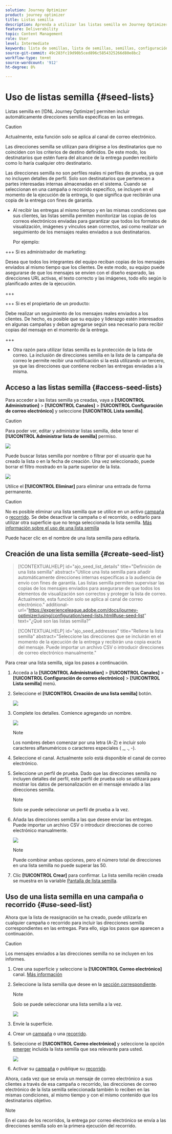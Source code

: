 ```yaml
---
solution: Journey Optimizer
product: journey optimizer
title: Listas semilla
description: Aprenda a utilizar las listas semilla en Journey Optimizer
feature: Deliverability
topic: Content Management
role: User
level: Intermediate
keywords: lista de semillas, lista de semillas, semillas, configuración
source-git-commit: 49c283fc19d90b5ced896c5854325266d80e8bc2
workflow-type: tm+mt
source-wordcount: '912'
ht-degree: 8%

---
```


# Uso de listas semilla {#seed-lists}

Listas semilla en [!DNL Journey Optimizer] permiten incluir automáticamente direcciones semilla específicas en las entregas.

>[!CAUTION]
>
>Actualmente, esta función solo se aplica al canal de correo electrónico.

Las direcciones semilla se utilizan para dirigirse a los destinatarios que no coinciden con los criterios de destino definidos. De este modo, los destinatarios que estén fuera del alcance de la entrega pueden recibirlo como lo haría cualquier otro destinatario.

Las direcciones semilla no son perfiles reales ni perfiles de prueba, ya que no incluyen detalles de perfil. Solo son destinatarios que pertenecen a partes interesadas internas almacenadas en el sistema. Cuando se seleccionan en una campaña o recorrido específico, se incluyen en el momento de la ejecución de la entrega, lo que significa que recibirán una copia de la entrega con fines de garantía.

* Al recibir las entregas al mismo tiempo y en las mismas condiciones que sus clientes, las listas semilla permiten monitorizar las copias de los correos electrónicos enviadas para garantizar que todos los formatos de visualización, imágenes y vínculos sean correctos, así como realizar un seguimiento de los mensajes reales enviados a sus destinatarios.

  Por ejemplo:

+++ Si es administrador de marketing:

  Desea que todos los integrantes del equipo reciban copias de los mensajes enviados al mismo tiempo que los clientes. De este modo, su equipo puede asegurarse de que los mensajes se envíen con el diseño esperado, las direcciones URL activas, el texto correcto y las imágenes, todo ello según lo planificado antes de la ejecución.

+++

+++ Si es el propietario de un producto:

  Debe realizar un seguimiento de los mensajes reales enviados a los clientes. De hecho, es posible que su equipo y liderazgo estén interesados en algunas campañas y deban agregarse según sea necesario para recibir copias del mensaje en el momento de la entrega.

+++

* Otra razón para utilizar listas semilla es la protección de la lista de correo. La inclusión de direcciones semilla en la lista de la campaña de correo le permite recibir una notificación si la está utilizando un tercero, ya que las direcciones que contiene reciben las entregas enviadas a la misma.

## Acceso a las listas semilla {#access-seed-lists}

Para acceder a las listas semilla ya creadas, vaya a **[!UICONTROL Administration]** > **[!UICONTROL Canales]** > **[!UICONTROL Configuración de correo electrónico]** y seleccione **[!UICONTROL Lista semilla]**.

<!--
>[!CAUTION]
>
>Permissions to view, export and manage the seed lists are restricted to [Journey Administrators](../administration/ootb-product-profiles.md#journey-administrator). Learn more on managing [!DNL Journey Optimizer] users' access rights in [this section](../administration/permissions-overview.md).-->

>[!CAUTION]
>
>Para poder ver, editar y administrar listas semilla, debe tener el **[!UICONTROL Administrar lista de semilla]** permiso.

![](assets/seed-list-access.png)

Puede buscar listas semilla por nombre o filtrar por el usuario que ha creado la lista o en la fecha de creación. Una vez seleccionado, puede borrar el filtro mostrado en la parte superior de la lista.

![](assets/seed-list-filtering.png)

Utilice el **[!UICONTROL Eliminar]** para eliminar una entrada de forma permanente.

>[!CAUTION]
>
>No es posible eliminar una lista semilla que se utilice en un activo [campaña](../campaigns/review-activate-campaign.md) o [recorrido](../building-journeys/publishing-the-journey.md). Se debe desactivar la campaña o el recorrido, o editarlo para utilizar otra superficie que no tenga seleccionada la lista semilla. [Más información sobre el uso de una lista semilla](#use-seed-list)

Puede hacer clic en el nombre de una lista semilla para editarla. <!--Use the **[!UICONTROL Edit]** button to edit a seed list.-->

## Creación de una lista semilla {#create-seed-list}

>[!CONTEXTUALHELP]
>id="ajo_seed_list_details"
>title="Definición de una lista semilla"
>abstract="Utilice una lista semilla para añadir automáticamente direcciones internas específicas a la audiencia de envío con fines de garantía. Las listas semilla permiten supervisar las copias de los mensajes enviados para asegurarse de que todos los elementos de visualización son correctos y proteger la lista de correo. Actualmente, esta función solo se aplica al canal de correo electrónico."
>additional-url="https://experienceleague.adobe.com/docs/journey-optimizer/using/configuration/seed-lists.html#use-seed-list" text="¿Qué son las listas semilla?"

>[!CONTEXTUALHELP]
>id="ajo_seed_addresses"
>title="Rellene la lista semilla"
>abstract="Seleccione las direcciones que se incluirán en el momento de la ejecución de la entrega y recibirán una copia exacta del mensaje. Puede importar un archivo CSV o introducir direcciones de correo electrónico manualmente."

Para crear una lista semilla, siga los pasos a continuación.

1. Acceda a la **[!UICONTROL Administration]** > **[!UICONTROL Canales]** > **[!UICONTROL Configuración de correo electrónico]** > **[!UICONTROL Lista semilla]** menú.

1. Seleccione el **[!UICONTROL Creación de una lista semilla]** botón.

   ![](assets/seed-list-create-button.png)

1. Complete los detalles. Comience agregando un nombre.

   ![](assets/seed-list-details.png)

   >[!NOTE]
   >
   >Los nombres deben comenzar por una letra (A-Z) e incluir solo caracteres alfanuméricos o caracteres especiales ( _, ., -).

1. Seleccione el canal. Actualmente solo está disponible el canal de correo electrónico.

1. Seleccione un perfil de prueba. Dado que las direcciones semilla no incluyen detalles del perfil, este perfil de prueba solo se utilizará para mostrar los datos de personalización en el mensaje enviado a las direcciones semilla.

   >[!NOTE]
   >
   >Solo se puede seleccionar un perfil de prueba a la vez.

1. Añada las direcciones semilla a las que desee enviar las entregas. Puede importar un archivo CSV o introducir direcciones de correo electrónico manualmente.

   ![](assets/seed-list-email-addresses.png)

   >[!NOTE]
   >
   >Puede combinar ambas opciones, pero el número total de direcciones en una lista semilla no puede superar las 50.

1. Clic **[!UICONTROL Crear]** para confirmar. La lista semilla recién creada se muestra en la variable [Pantalla de lista semilla](#access-seed-lists).

## Uso de una lista semilla en una campaña o recorrido {#use-seed-list}

Ahora que la lista de reasignación se ha creado, puede utilizarla en cualquier campaña o recorrido para incluir las direcciones semilla correspondientes en las entregas. Para ello, siga los pasos que aparecen a continuación.

>[!CAUTION]
>
>Los mensajes enviados a las direcciones semilla no se incluyen en los informes.

1. Cree una superficie y seleccione la **[!UICONTROL Correo electrónico]** canal. [Más información](../email/email-settings.md)

1. Seleccione la lista semilla que desee en la [sección correspondiente](../email/email-settings.md#seed-list).

   >[!NOTE]
   >
   >Solo se puede seleccionar una lista semilla a la vez.

   ![](assets/seed-list-surface.png)

1. Envíe la superficie.

1. Crear un [campaña](../campaigns/create-campaign.md) o una [recorrido](../building-journeys/journey-gs.md).

1. Seleccione el **[!UICONTROL Correo electrónico]** y seleccione la opción [emerger](channel-surfaces.md) incluida la lista semilla que sea relevante para usted.

   ![](assets/seed-list-campaign-email.png)

1. Activar su [campaña](../campaigns/review-activate-campaign.md) o publique su [recorrido](../building-journeys/publishing-the-journey.md).

Ahora, cada vez que se envía un mensaje de correo electrónico a sus clientes a través de esa campaña o recorrido, las direcciones de correo electrónico de la lista semilla seleccionada también lo reciben en las mismas condiciones, al mismo tiempo y con el mismo contenido que los destinatarios objetivo.

>[!NOTE]
>
>En el caso de los recorridos, la entrega por correo electrónico se envía a las direcciones semilla solo en la primera ejecución del recorrido.

